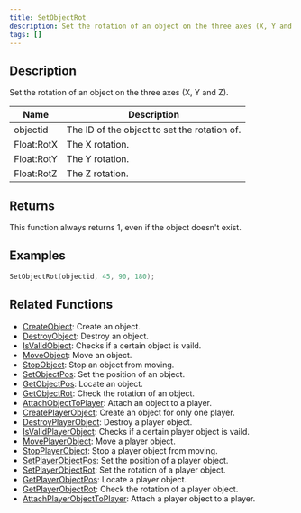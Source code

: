 ```yaml
---
title: SetObjectRot
description: Set the rotation of an object on the three axes (X, Y and Z).
tags: []
---
```


## Description

Set the rotation of an object on the three axes (X, Y and Z).

| Name       | Description                                  |
| ---------- | -------------------------------------------- |
| objectid   | The ID of the object to set the rotation of. |
| Float:RotX | The X rotation.                              |
| Float:RotY | The Y rotation.                              |
| Float:RotZ | The Z rotation.                              |

## Returns

This function always returns 1, even if the object doesn't exist.

## Examples

```c
SetObjectRot(objectid, 45, 90, 180);
```

## Related Functions

- [CreateObject](CreateObject): Create an object.
- [DestroyObject](DestroyObject): Destroy an object.
- [IsValidObject](IsValidObject): Checks if a certain object is vaild.
- [MoveObject](MoveObject): Move an object.
- [StopObject](StopObject): Stop an object from moving.
- [SetObjectPos](SetObjectPos): Set the position of an object.
- [GetObjectPos](GetObjectPos): Locate an object.
- [GetObjectRot](GetObjectRot): Check the rotation of an object.
- [AttachObjectToPlayer](AttachObjectToPlayer): Attach an object to a player.
- [CreatePlayerObject](CreatePlayerObject): Create an object for only one player.
- [DestroyPlayerObject](DestroyPlayerObject): Destroy a player object.
- [IsValidPlayerObject](IsValidPlayerObject): Checks if a certain player object is vaild.
- [MovePlayerObject](MovePlayerObject): Move a player object.
- [StopPlayerObject](StopPlayerObject): Stop a player object from moving.
- [SetPlayerObjectPos](SetPlayerObjectPos): Set the position of a player object.
- [SetPlayerObjectRot](SetPlayerObjectRot): Set the rotation of a player object.
- [GetPlayerObjectPos](GetPlayerObjectPos): Locate a player object.
- [GetPlayerObjectRot](GetPlayerObjectRot): Check the rotation of a player object.
- [AttachPlayerObjectToPlayer](AttachPlayerObjectToPlayer): Attach a player object to a player.
